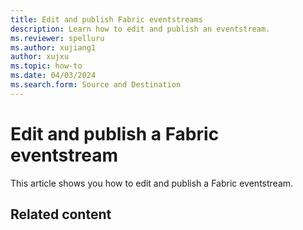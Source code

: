 ```yaml
---
title: Edit and publish Fabric eventstreams
description: Learn how to edit and publish an eventstream.
ms.reviewer: spelluru
ms.author: xujiang1
author: xujxu
ms.topic: how-to
ms.date: 04/03/2024
ms.search.form: Source and Destination
---
```


# Edit and publish a Fabric eventstream
This article shows you how to edit and publish a Fabric eventstream. 


## Related content
